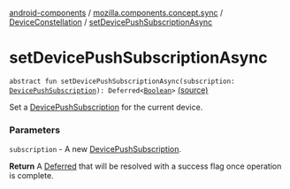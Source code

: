 [android-components](../../index.md) / [mozilla.components.concept.sync](../index.md) / [DeviceConstellation](index.md) / [setDevicePushSubscriptionAsync](./set-device-push-subscription-async.md)

# setDevicePushSubscriptionAsync

`abstract fun setDevicePushSubscriptionAsync(subscription: `[`DevicePushSubscription`](../-device-push-subscription/index.md)`): Deferred<`[`Boolean`](https://kotlinlang.org/api/latest/jvm/stdlib/kotlin/-boolean/index.html)`>` [(source)](https://github.com/mozilla-mobile/android-components/blob/master/components/concept/sync/src/main/java/mozilla/components/concept/sync/Devices.kt#L65)

Set a [DevicePushSubscription](../-device-push-subscription/index.md) for the current device.

### Parameters

`subscription` - A new [DevicePushSubscription](../-device-push-subscription/index.md).

**Return**
A [Deferred](#) that will be resolved with a success flag once operation is complete.

